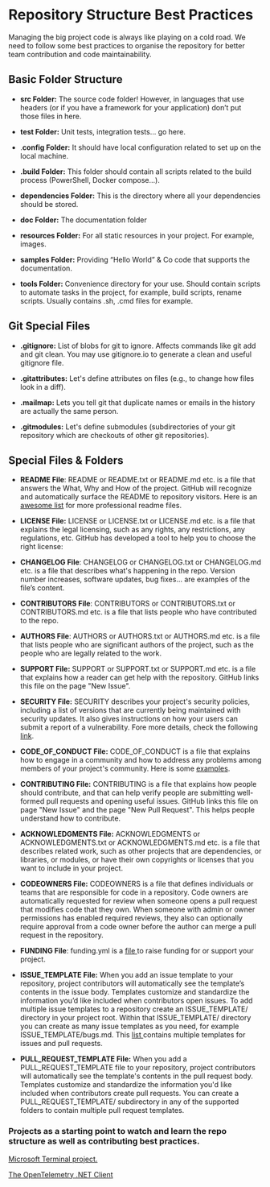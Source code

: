 # Repository Structure Best Practices

Managing the big project code is always like playing on a cold road. We need to follow some best practices to organise the repository for better team contribution and code maintainability.  


## Basic Folder Structure

- **src Folder:** The source code folder! However, in languages that use headers (or if you have a framework for your application) don’t put those files in here.

- **test Folder:** Unit tests, integration tests… go here.

- .**config Folder:** It should have local configuration related to set up on the local machine.

- **.build Folder:** This folder should contain all scripts related to the build process (PowerShell, Docker compose…).

- **dependencies Folder:** This is the directory where all your dependencies should be stored.

- **doc Folder:** The documentation folder

- **resources Folder:** For all static resources in your project. For example, images.

- **samples Folder:** Providing “Hello World” & Co code that supports the documentation.

- **tools Folder:** Convenience directory for your use. Should contain scripts to automate tasks in the project, for example, build scripts, rename scripts. Usually contains .sh, .cmd files for example.

## **Git Special Files**
- **.gitignore:** List of blobs for git to ignore. Affects commands like git add and git clean. You may use gitignore.io to generate a clean and useful gitignore file.[](https://www.toptal.com/developers/gitignore)

- [](https://www.toptal.com/developers/gitignore)**.gitattributes:** Let's define attributes on files (e.g., to change how files look in a diff).

- **.mailmap:** Lets you tell git that duplicate names or emails in the history are actually the same person.

- **.gitmodules:** Let's define submodules (subdirectories of your git repository which are checkouts of other git repositories).

## **Special Files & Folders**

- **README File**: README or README.txt or README.md etc. is a file that answers the What, Why and How of the project. GitHub will recognize and automatically surface the README to repository visitors. Here is an [awesome list](https://github.com/matiassingers/awesome-readme) for more professional readme files.

- **LICENSE File:** LICENSE or LICENSE.txt or LICENSE.md etc. is a file that explains the legal licensing, such as any rights, any restrictions, any regulations, etc. GitHub has developed a tool to help you to choose the right license:[](https://choosealicense.com/)

- [](https://choosealicense.com/)**CHANGELOG File**: CHANGELOG or CHANGELOG.txt or CHANGELOG.md etc. is a file that describes what's happening in the repo. Version number increases, software updates, bug fixes… are examples of the file’s content.

- **CONTRIBUTORS File**: CONTRIBUTORS or CONTRIBUTORS.txt or CONTRIBUTORS.md etc. is a file that lists people who have contributed to the repo.

- **AUTHORS File**: AUTHORS or AUTHORS.txt or AUTHORS.md etc. is a file that lists people who are significant authors of the project, such as the people who are legally related to the work.

- **SUPPORT File:** SUPPORT or SUPPORT.txt or SUPPORT.md etc. is a file that explains how a reader can get help with the repository. GitHub links this file on the page "New Issue".

- **SECURITY File:** SECURITY describes your project's security policies, including a list of versions that are currently being maintained with security updates. It also gives instructions on how your users can submit a report of a vulnerability. Fore more details, check the following [link](https://help.github.com/en/articles/adding-a-security-policy-to-your-repository).

- **CODE\_OF\_CONDUCT File:** CODE\_OF\_CONDUCT is a file that explains how to engage in a community and how to address any problems among members of your project's community. Here is some [examples](https://i-sight.com/resources/18-of-the-best-code-of-conduct-examples/).

- **CONTRIBUTING File:** CONTRIBUTING is a file that explains how people should contribute, and that can help verify people are submitting well-formed pull requests and opening useful issues. GitHub links this file on page "New Issue" and the page "New Pull Request". This helps people understand how to contribute.

- **ACKNOWLEDGMENTS File:** ACKNOWLEDGMENTS or ACKNOWLEDGMENTS.txt or ACKNOWLEDGMENTS.md etc. is a file that describes related work, such as other projects that are dependencies, or libraries, or modules, or have their own copyrights or licenses that you want to include in your project.

- **CODEOWNERS File:** CODEOWNERS is a file that defines individuals or teams that are responsible for code in a repository. Code owners are automatically requested for review when someone opens a pull request that modifies code that they own. When someone with admin or owner permissions has enabled required reviews, they also can optionally require approval from a code owner before the author can merge a pull request in the repository.

- **FUNDING File**: funding.yml is a [file ](https://docs.github.com/en/github/administering-a-repository/managing-repository-settings/displaying-a-sponsor-button-in-your-repository)to raise funding for or support your project.

- **ISSUE\_TEMPLATE File:** When you add an issue template to your repository, project contributors will automatically see the template’s contents in the issue body. Templates customize and standardize the information you’d like included when contributors open issues. To add multiple issue templates to a repository create an ISSUE\_TEMPLATE/ directory in your project root. Within that ISSUE\_TEMPLATE/ directory you can create as many issue templates as you need, for example ISSUE\_TEMPLATE/bugs.md. This [list ](https://github.com/devspace/awesome-github-templates)contains multiple templates for issues and pull requests.

- **PULL\_REQUEST\_TEMPLATE File:** When you add a PULL\_REQUEST\_TEMPLATE file to your repository, project contributors will automatically see the template's contents in the pull request body. Templates customize and standardize the information you'd like included when contributors create pull requests. You can create a PULL\_REQUEST\_TEMPLATE/ subdirectory in any of the supported folders to contain multiple pull request templates.

### Projects as a starting point to watch and learn the repo structure as well as contributing best practices.

[Microsoft Terminal project.](https://github.com/microsoft/terminal/tree/main)

[The OpenTelemetry .NET Client](https://github.com/open-telemetry/opentelemetry-dotnet) 




